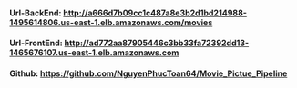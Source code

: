 #### Url-BackEnd: http://a666d7b09cc1c487a8e3b2d1bd214988-1495614806.us-east-1.elb.amazonaws.com/movies
#### Url-FrontEnd: http://ad772aa87905446c3bb33fa72392dd13-1465676107.us-east-1.elb.amazonaws.com
#### Github: https://github.com/NguyenPhucToan64/Movie_Pictue_Pipeline
